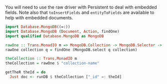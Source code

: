 You will need to use the raw driver with Persistent to deal with embedded fields.
Note also that `toInsertFields` and `entityToFields` are available to help with embedded documents.

``` haskell
import Database.MongoDB((=:))
import Database.MongoDB (Document, Action, findOne)
import qualified Database.MongoDB as MongoDB

rawOne :: Trans.MonadIO m => MongoDB.Collection -> MongoDB.Selector -> Action m (Maybe Document)
rawOne collection q = findOne (MongoDB.select q collection)

theCollection :: Trans.MonadIO m
theCollection = rawOne $ "collection-name"

getTheR theId = do
  Just doc <- runDB $ theCollection ["_id" =: theId]
```
